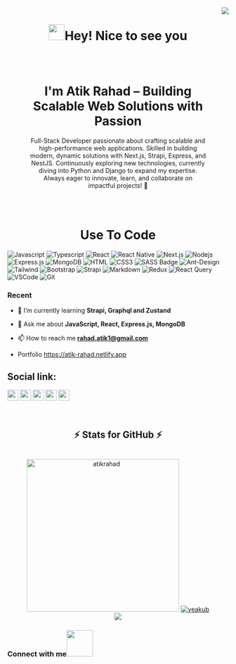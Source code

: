 <img align="right" src="https://visitor-badge.laobi.icu/badge?page_id=atikrahad.atikrahad" />
<h1 align="center"> <img src="https://emojis.slackmojis.com/emojis/images/1531849430/4246/blob-sunglasses.gif?1531849430" width="36"/>Hey! Nice to see you </h1>

</br>
</br>


<div align="center">
  <div style="display: inline-block; width: 80%; margin: 0 auto;">
    <h1>I'm Atik Rahad – Building Scalable Web Solutions with Passion</h1>
    <p>Full-Stack Developer passionate about crafting scalable and high-performance web applications. Skilled in building modern, dynamic solutions with Next.js, Strapi, Express, and NestJS. Continuously exploring new technologies, currently diving into Python and Django to expand my expertise. Always eager to innovate, learn, and collaborate on impactful projects! 🚀</p>
  </div>
</div>

</br>
</br>

## <h1 align="center">Use To Code</h1>

![Javascript](https://img.shields.io/badge/Javascript-F0DB4F?style=for-the-badge&labelColor=black&logo=javascript&logoColor=F0DB4F)
![Typescript](https://img.shields.io/badge/Typescript-007acc?style=for-the-badge&labelColor=black&logo=typescript&logoColor=007acc)
![React](https://img.shields.io/badge/-React-61DBFB?style=for-the-badge&labelColor=black&logo=react&logoColor=61DBFB)
![React Native](https://img.shields.io/badge/React_Native-20232A?style=for-the-badge&logo=react&logoColor=61DAFB)
![Next.js](https://img.shields.io/badge/next.js-000000?style=for-the-badge&logo=nextdotjs&logoColor=white)
![Nodejs](https://img.shields.io/badge/Nodejs-3C873A?style=for-the-badge&labelColor=black&logo=node.js&logoColor=3C873A)
![Express.js](https://img.shields.io/badge/Express.js-000000?style=for-the-badge&logo=express&logoColor=white)
![MongoDB](https://img.shields.io/badge/MongoDB-4EA94B?style=for-the-badge&logo=mongodb&logoColor=white)
![HTML](https://img.shields.io/badge/HTML5-E34F26?style=for-the-badge&logo=html5&logoColor=white)
![CSS3](https://img.shields.io/badge/CSS3-1572B6?style=for-the-badge&logo=css3&logoColor=white)
![SASS Badge](https://img.shields.io/badge/Sass-CC6699?style=for-the-badge&logo=sass&logoColor=white)
![Ant-Design](https://img.shields.io/badge/AntDesign-0170FE?style=for-the-badge&logo=antdesign&logoColor=white)
![Tailwind](https://img.shields.io/badge/Tailwind_CSS-092749?style=for-the-badge&logo=tailwindcss&logoColor=06B6D4&labelColor=000000)
![Bootstrap](https://img.shields.io/badge/Bootstrap-563D7C?style=for-the-badge&logo=bootstrap&logoColor=white)
![Strapi](https://img.shields.io/badge/strapi-2E7EEA?style=for-the-badge&logo=strapi&logoColor=white)
![Markdown](https://img.shields.io/badge/Markdown-000000?style=for-the-badge&logo=markdown&logoColor=white)
![Redux](https://img.shields.io/badge/Redux-593D88?style=for-the-badge&logo=redux&logoColor=white)
![React Query](https://img.shields.io/badge/-React_Query-FF4154?style=for-the-badge&logo=react%20query&logoColor=white)
![VSCode](https://img.shields.io/badge/Visual_Studio-0078d7?style=for-the-badge&logo=visual%20studio&logoColor=white)
![Git](https://img.shields.io/badge/Git-F05032?style=for-the-badge&logo=git&logoColor=white)

### Recent


- 🌱 I’m currently learning **Strapi, Graphql and Zustand**

- 💬 Ask me about **JavaScript, React, Express.js, MongoDB**

- 📫 How to reach me **rahad.atik1@gmail.com**
- Portfolio  https://atik-rahad.netlify.app  

## Social link:
<p><a href="https://x.com/atik_rahad"><img src="https://img.shields.io/badge/twitter-%2312100E.svg?&style=for-the-badge&logo=x&logoColor=white" height=25></a> <a href="https://www.linkedin.com/in/atik-rahad"><img src="https://img.shields.io/badge/linkedin-%230077B5.svg?&style=for-the-badge&logo=linkedin&logoColor=white" height=25></a> <a href="https://www.instagram.com/atik_rahad1"><img src="https://img.shields.io/badge/instagram-%23E4405F.svg?&style=for-the-badge&logo=instagram&logoColor=white" height=25></a>  <a href="https://www.facebook.com/atik.rahat.10"><img src="https://img.shields.io/badge/facebook-%231DA1F2.svg?&style=for-the-badge&logo=facebook&logoColor=white" height=25></a> <a href="https://medium.com/@atikrahad1"><img src="https://img.shields.io/badge/medium-%2312100E.svg?&style=for-the-badge&logo=medium&logoColor=white" height=25></a> </p>  
</br>
<h2 align="center">⚡ Stats for GitHub ⚡</h2>
<br>
<div align=center>
 <img width=347 src="https://github-readme-stats.vercel.app/api/top-langs?username=atikrahad&show_icons=true&locale=en&layout=compact" alt="atikrahad" />
<a href="https://github.com/atikrahad"><img alt=yeakub Github Stats" src="https://denvercoder1-github-readme-stats.vercel.app/api?username=atikrahad&show_icons=true&count_private=true&title_color=fffff"/></a>
<br/>
<img src="https://github-readme-streak-stats.herokuapp.com/?user=atikrahad&show_icons=true&locale=en&layout=compact_border=true" />
</div>

<h3> Connect with me<a href="https://gifyu.com/image/Zy2f"><img src="https://github.com/milaan9/milaan9/blob/main/Handshake.gif" width="60"></a>

